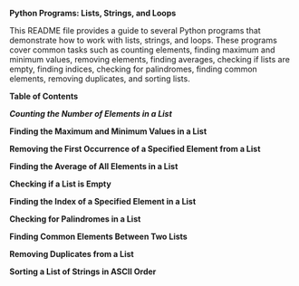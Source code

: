   **Python Programs: Lists, Strings, and Loops**

This README file provides a guide to several Python programs that demonstrate how to work with lists, strings, and loops. These programs cover common tasks such as counting elements, finding maximum and minimum values, removing elements, finding averages, checking if lists are empty, finding indices, checking for palindromes, finding common elements, removing duplicates, and sorting lists.

**Table of Contents**

***Counting the Number of Elements in a List***

**Finding the Maximum and Minimum Values in a List**

**Removing the First Occurrence of a Specified Element from a List**

**Finding the Average of All Elements in a List**

**Checking if a List is Empty**

**Finding the Index of a Specified Element in a List**

**Checking for Palindromes in a List**

**Finding Common Elements Between Two Lists**

**Removing Duplicates from a List**

**Sorting a List of Strings in ASCII Order**
